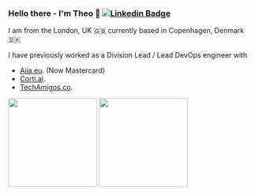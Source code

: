 ### Hello there - I'm Theo 👋 [![Linkedin Badge](https://img.shields.io/badge/-LinkedIn-0e76a8?style=flat-square&logo=Linkedin&logoColor=white)](https://www.linkedin.com/in/theo-andresier/)

I am from the London, UK 🇬🇧 currently based in Copenhagen, Denmark 🇩🇰

I have previously worked as a Division Lead / Lead DevOps engineer with 
- [Aiia.eu](https://www.aiia.eu/). (Now Mastercard) 
- [Corti.ai](https://www.corti.ai/).
- [TechAmigos.co](https://techamigos.co/).

<p>
  <img height="180em" src="https://github-readme-stats.vercel.app/api?username=Threpio&show_icons=true&hide_border=true&&count_private=true&include_all_commits=true" />
  <img height="180em" src="https://github-readme-stats.vercel.app/api/top-langs/?username=Threpio&&show_icons=true&hide_border=true&layout=compact&langs_count=8"/>
</p>
